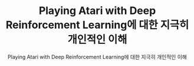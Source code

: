 ---
layout: post
title: "Playing Atari with Deep Reinforcement Learning에 대한 지극히 개인적인 이해"
subtitle: "Playing Atari with Deep Reinforcement Learning에 대한 지극히 개인적인 이해"
categories: paper
tags: paper
comments: true
---